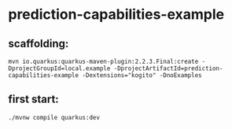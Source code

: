 # prediction-capabilities-example

## scaffolding:
```
mvn io.quarkus:quarkus-maven-plugin:2.2.3.Final:create -DprojectGroupId=local.example -DprojectArtifactId=prediction-capabilities-example -Dextensions="kogito" -DnoExamples
```
## first start:
```
./mvnw compile quarkus:dev
```
